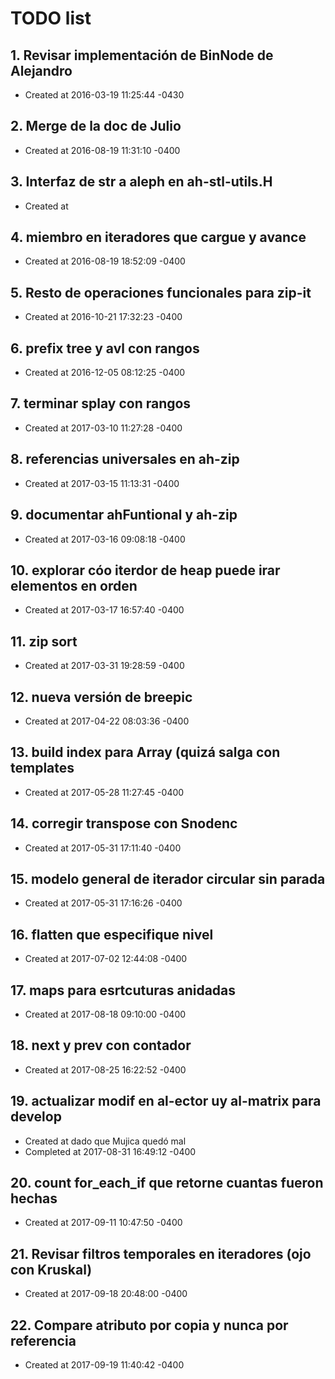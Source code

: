 # TODO list
## 1. Revisar implementación de BinNode de Alejandro
- Created at   2016-03-19 11:25:44 -0430

## 2. Merge de la doc de Julio
- Created at   2016-08-19 11:31:10 -0400

## 3. Interfaz de str a aleph en ah-stl-utils.H 
- Created at   

## 4. miembro en iteradores que cargue y avance
- Created at   2016-08-19 18:52:09 -0400

## 5. Resto de operaciones funcionales para zip-it
- Created at   2016-10-21 17:32:23 -0400

## 6. prefix tree y avl con rangos
- Created at   2016-12-05 08:12:25 -0400

## 7. terminar splay con rangos
- Created at   2017-03-10 11:27:28 -0400

## 8. referencias universales en ah-zip
- Created at   2017-03-15 11:13:31 -0400

## 9. documentar ahFuntional y ah-zip
- Created at   2017-03-16 09:08:18 -0400

## 10. explorar cóo iterdor de heap puede irar elementos en orden
- Created at   2017-03-17 16:57:40 -0400

## 11. zip sort
- Created at   2017-03-31 19:28:59 -0400

## 12. nueva versión de breepic
- Created at   2017-04-22 08:03:36 -0400

## 13. build index para Array (quizá salga con templates
- Created at   2017-05-28 11:27:45 -0400

## 14. corregir transpose con Snodenc
- Created at   2017-05-31 17:11:40 -0400

## 15. modelo general de iterador circular sin parada
- Created at   2017-05-31 17:16:26 -0400

## 16. flatten que especifique nivel
- Created at   2017-07-02 12:44:08 -0400

## 17. maps para esrtcuturas anidadas
- Created at   2017-08-18 09:10:00 -0400

## 18. next y prev con contador
- Created at   2017-08-25 16:22:52 -0400

## 19. actualizar modif en al-ector uy al-matrix para develop
- Created at    dado que Mujica quedó mal
- Completed at 2017-08-31 16:49:12 -0400

## 20. count for_each_if que retorne cuantas fueron hechas
- Created at   2017-09-11 10:47:50 -0400

## 21. Revisar filtros temporales en iteradores (ojo con Kruskal)
- Created at   2017-09-18 20:48:00 -0400

## 22. Compare atributo por copia y nunca por referencia
- Created at   2017-09-19 11:40:42 -0400

